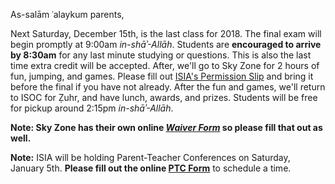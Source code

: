 As-salām ʿalaykum parents,

Next Saturday, December 15th, is the last class for 2018. The final exam will begin promptly at 9:00am *in-shāʾ-Allāh*. Students are **encouraged to arrive by 8:30am** for any last minute studying or questions. This is also the last time extra credit will be accepted.
After, we'll go to Sky Zone for 2 hours of fun, jumping, and games. Please fill out [ISIA's Permission Slip](https://drive.google.com/open?id=1z1bs4PsIbjLIpvPJDgGFlfzY4vXo9FCk) and bring it before the final if you have not already.
After the fun and games, we'll return to ISOC for Ẓuhr, and have lunch, awards, and prizes.
Students will be free for pickup around 2:15pm *in-shāʾ-Allāh*.

**Note: Sky Zone has their own online [*Waiver Form*](https://westminsterstore.skyzone.com/waiver/WaiverInfo.aspx) so please fill that out as well.**


**Note:** ISIA will be holding Parent-Teacher Conferences on Saturday, January 5th. **Please fill out the online [PTC Form](https://docs.google.com/forms/d/e/1FAIpQLScIYDgdJLmZ2oSPhzhASKlsTtJvTclJh-0gRjitjFBYuNfunA/viewform?usp=sf_link)** to schedule a time.
